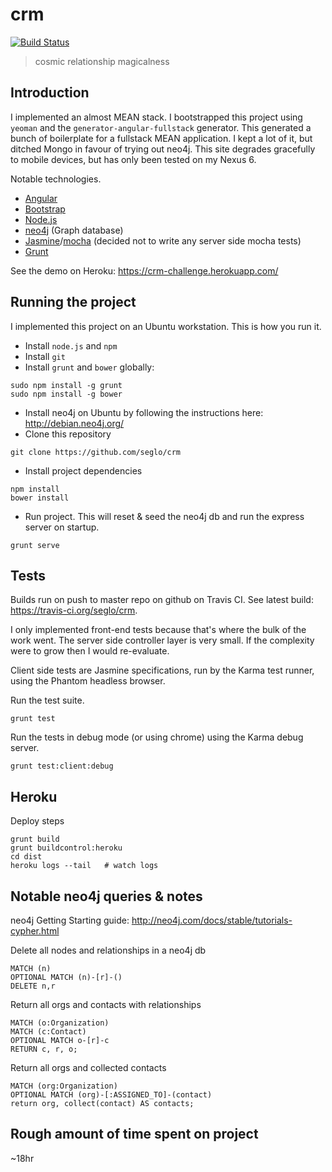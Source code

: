 # crm

[![Build Status](https://travis-ci.org/seglo/crm.svg?branch=master)](https://travis-ci.org/seglo/crm)

> cosmic relationship magicalness

## Introduction

I implemented an almost MEAN stack.  I bootstrapped this project using `yeoman` and the `generator-angular-fullstack` generator.  This generated a bunch of boilerplate for a fullstack MEAN application.  I kept a lot of it, but ditched Mongo in favour of trying out neo4j.  This site degrades gracefully to mobile devices, but has only been tested on my Nexus 6.  

Notable technologies.

* [Angular](https://angularjs.org/)
* [Bootstrap](http://getbootstrap.com/)
* [Node.js](http://nodejs.org/)
* [neo4j](http://neo4j.com) (Graph database)
* [Jasmine](http://jasmine.github.io/)/[mocha](http://mochajs.org/) (decided not to write any server side mocha tests)
* [Grunt](http://gruntjs.com/)

See the demo on Heroku: https://crm-challenge.herokuapp.com/

## Running the project

I implemented this project on an Ubuntu workstation.  This is how you run it.

* Install `node.js` and `npm`
* Install `git`
* Install `grunt` and `bower` globally: 

```
sudo npm install -g grunt
sudo npm install -g bower
```

* Install neo4j on Ubuntu by following the instructions here: http://debian.neo4j.org/
* Clone this repository

```
git clone https://github.com/seglo/crm
```

* Install project dependencies

```
npm install
bower install
```

* Run project.  This will reset & seed the neo4j db and run the express server on startup.

```
grunt serve
```

## Tests

Builds run on push to master repo on github on Travis CI.  See latest build: https://travis-ci.org/seglo/crm.

I only implemented front-end tests because that's where the bulk of the work went.  The server side controller layer is very small.  If the complexity were to grow then I would re-evaluate.

Client side tests are Jasmine specifications, run by the Karma test runner, using the Phantom headless browser.

Run the test suite.

```
grunt test
```

Run the tests in debug mode (or using chrome) using the Karma debug server.

```
grunt test:client:debug
```

## Heroku

Deploy steps

```
grunt build
grunt buildcontrol:heroku
cd dist
heroku logs --tail   # watch logs
```

## Notable neo4j queries & notes

neo4j Getting Starting guide: http://neo4j.com/docs/stable/tutorials-cypher.html

Delete all nodes and relationships in a neo4j db

```
MATCH (n)
OPTIONAL MATCH (n)-[r]-()
DELETE n,r
```

Return all orgs and contacts with relationships

```
MATCH (o:Organization)
MATCH (c:Contact)     
OPTIONAL MATCH o-[r]-c
RETURN c, r, o;
``` 

Return all orgs and collected contacts

```
MATCH (org:Organization)
OPTIONAL MATCH (org)-[:ASSIGNED_TO]-(contact)
return org, collect(contact) AS contacts;
```

## Rough amount of time spent on project

~18hr